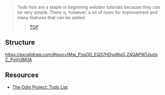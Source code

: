 > Todo lists are a staple in beginning webdev tutorials because they can be very simple.
> There is, however, a lot of room for improvement and many features that can be added.
> > [TOP](https://www.theodinproject.com/lessons/node-path-javascript-todo-list#the-todo-list)

## Structure

<https://excalidraw.com/#json=tMw_PzpOD_EQS7HDygNxG,ZAQAPW1JsolsC_PgVUBKfA>

## Resources

- [The Odin Project: Todo List](https://www.theodinproject.com/lessons/node-path-javascript-todo-list)
